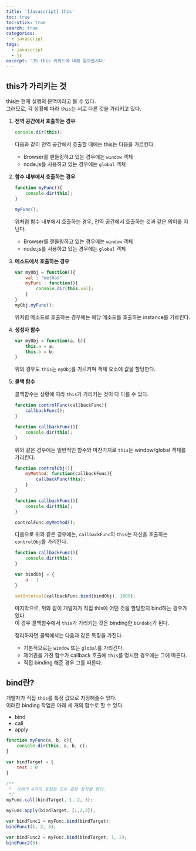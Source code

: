 ```yaml
---
title: '[Javascript] this'
toc: true
toc-stick: true
search: true
categories:
  - javascript
tags:
  - javascript
  - js
excerpt: 'JS this 키워드에 대해 알아봅시다'
---
```


## this가 가리키는 것

this는 현재 실행의 문맥이라고 볼 수 있다.  
그러므로, 각 상황에 따라 ```this```는 서로 다른 것을 가리키고 있다.

1. **전역 공간에서 호출하는 경우**  

	``` javascript
	console.dir(this);
	```

	다음과 같이 전역 공간에서 호출할 때에는 this는 다음을 가르킨다.  
	- Browser를 핸들링하고 있는 경우에는 ```window``` 객체
	- node.js를 사용하고 있는 경우에는 ```global``` 객체



2. **함수 내부에서 호출하는 경우**  

	``` javascript
	function myFunc(){
		console.dir(this);
	}

	myFunc();
	```

	위처럼 함수 내부에서 호출하는 경우, 전역 공간에서 호출하는 것과 같은 의미를 지닌다.  
	- Browser를 핸들링하고 있는 경우에는 ```window``` 객체
	- node.js를 사용하고 있는 경우에는 ```global``` 객체



3. **메소드에서 호출하는 경우**

	``` javascript
	var myObj = function(){
		val : 'method'
		myFunc : function(){
			console.dir(this.val);
		}
	}
	myObj.myFunc();
	```

	위처럼 메소드로 호출하는 경우에는 해당 메소드를 호출하는 instance를 가르킨다.



4. **생성자 함수**  

	``` javascript
	var myObj = function(a, b){
		this.a = a;
		this.b = b;
	}
	```

	위의 경우도 ```this```는 ```myObj```를 가르키며 객체 요소에 값을 할당한다.


5. **콜백 함수** 

	콜백함수는 상황에 따라 ```this```가 가리키는 것이 다 다를 수 있다.
	``` javascript
	function controlFunc(callbackFunc){
		callbackFunc();
	}

	function callbackFunc(){
		console.dir(this);
	}
	```
	위와 같은 경우에는 일반적인 함수와 마찬가지로 ```this```는 window/global 객체를 가리킨다.


	``` javascript
	function controlObj(){
		myMethod: function(callbackFunc){
			callbackFunc(this);
		}
	}

	function callbackFunc(){
		console.dir(this);
	}

	controlFunc.myMethod();
	```
	다음으로 위와 같은 경우에는, ```callbackFunc```의 ```this```는 자신을 호출하는 ```controlObj```를 가리킨다.

	``` javascript 
	function callbackFunc(){
		console.dir(this);
	}
	
	var bindObj = {
		a : 1
	}

	setInterval(callbackFunc.bind(bindObj), 1000);
	```
	마지막으로, 위와 같이 개발자가 직접 this에 어떤 것을 할당할지 bind하는 경우가 있다.  
	이 경우 콜백함수에서 ```this```가 가리키는 것은 binding한 ```bindobj```가 된다.  
	
	
	정리하자면 콜백에서는 다음과 같은 특징을 가진다.  
	- 기본적으로는 ```window``` 또는 ```global```를 가리킨다.
	- 제어권을 가진 함수가 callback 호출에 ```this```를 명시한 경우에는 그에 따른다.
	- 직접 binding 해준 경우 그를 따른다.



## bind란?  
개발자가 직접 ```this```를 특정 값으로 지정해줄수 있다.  
이러한 binding 작업은 아래 세 개의 함수로 할 수 있다.
 - bind
 - call
 - apply

``` javascript
function myFunc(a, b, c){
	console.dir(this, a, b, c);
}

var bindTarget = {
	test : 0
}

/**
 *  아래의 4가지 표현은 모두 같은 동작을 한다.
 */
myFunc.call(bindTarget, 1, 2, 3);

myFunc.apply(bindTarget, [1,2,3]);

var bindFunc1 = myFunc.bind(bindTarget);
bindFunc1(1, 2, 3);

var bindFunc2 = myFunc.bind(bindTarget, 1, 2);
bindFunc2(3);
```